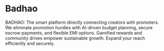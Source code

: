 # Badhao
BADHAO: The smart platform directly connecting creators with promoters. We eliminate promotion hurdles with AI-driven budget planning, secure escrow payments, and flexible EMI options. Gamified rewards and community drives empower sustainable growth. Expand your reach efficiently and securely.
